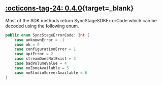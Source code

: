 ## [:octicons-tag-24: 0.4.0][0.4.0]{target=_blank}
[0.4.0]: https://github.com/opensesamemedia/SyncStageSwiftPackage/releases/tag/0.4.0

Most of the SDK methods return SyncStageSDKErrorCode which can be decoded using the following enum.

```swift
public enum SyncStageErrorCode: Int {
    case unknownError = -1
    case ok = 0
    case configurationError = 1
    case apiError = 2
    case streamDoesNotExist = 3
    case badVolumeValue = 4
    case noZoneAvailable = 5
    case noStudioServerAvailable = 6
}
```
